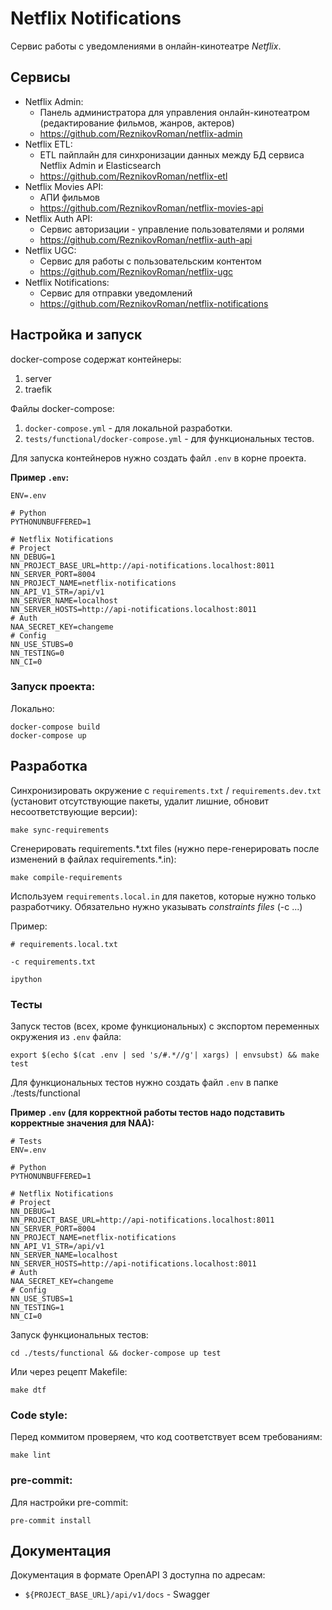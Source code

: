 # Netflix Notifications
Сервис работы с уведомлениями в онлайн-кинотеатре _Netflix_.

## Сервисы
- Netflix Admin:
  - Панель администратора для управления онлайн-кинотеатром (редактирование фильмов, жанров, актеров)
  - https://github.com/ReznikovRoman/netflix-admin
- Netflix ETL:
  - ETL пайплайн для синхронизации данных между БД сервиса Netflix Admin и Elasticsearch
  - https://github.com/ReznikovRoman/netflix-etl
- Netflix Movies API:
  - АПИ фильмов
  - https://github.com/ReznikovRoman/netflix-movies-api
- Netflix Auth API:
  - Сервис авторизации - управление пользователями и ролями
  - https://github.com/ReznikovRoman/netflix-auth-api
- Netflix UGC:
  - Сервис для работы с пользовательским контентом
  - https://github.com/ReznikovRoman/netflix-ugc
- Netflix Notifications:
  - Сервис для отправки уведомлений
  - https://github.com/ReznikovRoman/netflix-notifications

## Настройка и запуск
docker-compose содержат контейнеры:
 1. server
 2. traefik

Файлы docker-compose:
 1. `docker-compose.yml` - для локальной разработки.
 2. `tests/functional/docker-compose.yml` - для функциональных тестов.

Для запуска контейнеров нужно создать файл `.env` в корне проекта.

**Пример `.env`:**

```dotenv
ENV=.env

# Python
PYTHONUNBUFFERED=1

# Netflix Notifications
# Project
NN_DEBUG=1
NN_PROJECT_BASE_URL=http://api-notifications.localhost:8011
NN_SERVER_PORT=8004
NN_PROJECT_NAME=netflix-notifications
NN_API_V1_STR=/api/v1
NN_SERVER_NAME=localhost
NN_SERVER_HOSTS=http://api-notifications.localhost:8011
# Auth
NAA_SECRET_KEY=changeme
# Config
NN_USE_STUBS=0
NN_TESTING=0
NN_CI=0
```

### Запуск проекта:

Локально:
```shell
docker-compose build
docker-compose up
```

## Разработка
Синхронизировать окружение с `requirements.txt` / `requirements.dev.txt` (установит отсутствующие пакеты, удалит лишние, обновит несоответствующие версии):
```shell
make sync-requirements
```

Сгенерировать requirements.\*.txt files (нужно пере-генерировать после изменений в файлах requirements.\*.in):
```shell
make compile-requirements
```

Используем `requirements.local.in` для пакетов, которые нужно только разработчику. Обязательно нужно указывать _constraints files_ (-c ...)

Пример:
```shell
# requirements.local.txt

-c requirements.txt

ipython
```

### Тесты
Запуск тестов (всех, кроме функциональных) с экспортом переменных окружения из `.env` файла:
```shell
export $(echo $(cat .env | sed 's/#.*//g'| xargs) | envsubst) && make test
```

Для функциональных тестов нужно создать файл `.env` в папке ./tests/functional

**Пример `.env` (для корректной работы тестов надо подставить корректные значения для NAA):**
```dotenv
# Tests
ENV=.env

# Python
PYTHONUNBUFFERED=1

# Netflix Notifications
# Project
NN_DEBUG=1
NN_PROJECT_BASE_URL=http://api-notifications.localhost:8011
NN_SERVER_PORT=8004
NN_PROJECT_NAME=netflix-notifications
NN_API_V1_STR=/api/v1
NN_SERVER_NAME=localhost
NN_SERVER_HOSTS=http://api-notifications.localhost:8011
# Auth
NAA_SECRET_KEY=changeme
# Config
NN_USE_STUBS=1
NN_TESTING=1
NN_CI=0
```

Запуск функциональных тестов:
```shell
cd ./tests/functional && docker-compose up test
```

Или через рецепт Makefile:
```shell
make dtf
```

### Code style:
Перед коммитом проверяем, что код соответствует всем требованиям:

```shell
make lint
```

### pre-commit:
Для настройки pre-commit:
```shell
pre-commit install
```

## Документация
Документация в формате OpenAPI 3 доступна по адресам:
- `${PROJECT_BASE_URL}/api/v1/docs` - Swagger
